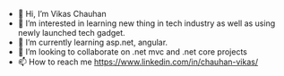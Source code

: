 - 👋 Hi, I’m Vikas Chauhan
- 👀 I’m interested in learning new thing in tech industry as well as using newly launched tech gadget.
- 🌱 I’m currently learning asp.net, angular.
- 💞️ I’m looking to collaborate on .net mvc and .net core projects
- 📫 How to reach me https://www.linkedin.com/in/chauhan-vikas/

